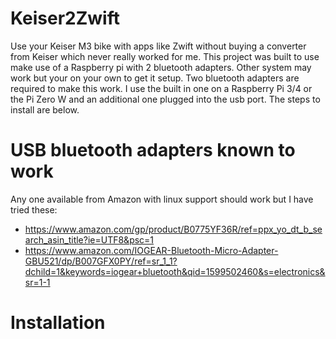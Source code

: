 # Keiser2Zwift

Use your Keiser M3 bike with apps like Zwift without buying a converter from Keiser which never really worked for me.  This project was built to use make use of a Raspberry pi
with 2 bluetooth adapters.  Other system may work but your on your own to get it setup.  Two bluetooth adapters are required to make this work.  I use the built in one on a Raspberry Pi 3/4 or the Pi Zero W
and an additional one plugged into the usb port.   The steps to install are below.

# USB bluetooth adapters known to work
Any one available from Amazon with linux support should work but I have tried these:
- https://www.amazon.com/gp/product/B0775YF36R/ref=ppx_yo_dt_b_search_asin_title?ie=UTF8&psc=1
- https://www.amazon.com/IOGEAR-Bluetooth-Micro-Adapter-GBU521/dp/B007GFX0PY/ref=sr_1_1?dchild=1&keywords=iogear+bluetooth&qid=1599502460&s=electronics&sr=1-1

# Installation

